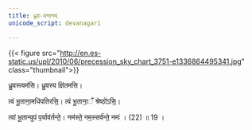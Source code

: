 ```yaml
---
title: ध्रुव-वन्दनम्
unicode_script: devanagari

---
```


{{< figure src="http://en.es-static.us/upl/2010/06/precession_sky_chart_3751-e1336864495341.jpg"  class="thumbnail">}}

ध्रु॒वस्त्वम॑सि। ध्रु॒वस्य क्षि॑तमसि।

त्वं भू॒ताना॒मधि॑पतिरसि॒। त्वं भू॒ताना॒ँ श्रेष्ठो॑ऽसि॒।

त्वां भू॒तान्युप॑ प॒र्याव॑र्तन्ते॒। नम॑स्ते॒ नम॒स्सर्व॑न्ते॒ नमः॑ । (22) ॥ 19 ।
